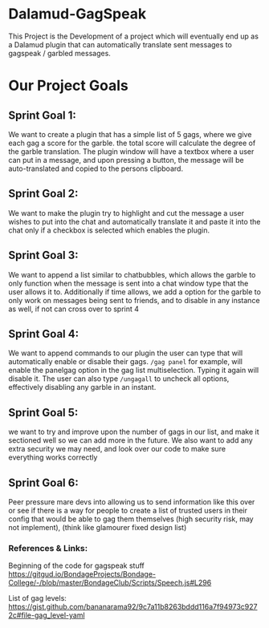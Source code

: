 # Dalamud-GagSpeak
This Project is the Development of a project which will eventually end up as a Dalamud plugin that can automatically translate sent messages to gagspeak / garbled messages.

# Our Project Goals
## Sprint Goal 1:
We want to create a plugin that has a simple list of 5 gags, where we give each gag a score for the garble. the total score will calculate the degree of the garble translation. The plugin window will have a textbox where a user can put in a message, and upon pressing a button, the message will be auto-translated and copied to the persons clipboard.
## Sprint Goal 2:
We want to make the plugin try to highlight and cut the message a user wishes to put into the chat and automatically translate it and paste it into the chat only if a checkbox is selected which enables the plugin.
## Sprint Goal 3:
We want to append a list similar to chatbubbles, which allows the garble to only function when the message is sent into a chat window type that the user allows it to.
Additionally if time allows, we add a option for the garble to only work on messages being sent to friends, and to disable in any instance as well, if not can cross over to sprint 4
## Sprint Goal 4:
We want to  append commands to our plugin the user can type that will automatically enable or disable their gags.
`/gag panel` for example, will enable the panelgag option in the gag list multiselection. Typing it again will disable it.
The user can also type `/ungagall` to uncheck all options, effectively disabling any garble in an instant.
## Sprint Goal 5: 
we want to try and improve upon the number of gags in our list, and make it sectioned well so we can add more in the future. We also want to add any extra security we may need, and look over our code to make sure everything works correctly
## Sprint Goal 6:
Peer pressure mare devs into allowing us to send information like this over or see if there is a way for people to create a list of trusted users in their config that would be able to gag them themselves (high security risk, may not implement), (think like glamourer fixed design list)

### References & Links:
Beginning of the code for gagspeak stuff
https://gitgud.io/BondageProjects/Bondage-College/-/blob/master/BondageClub/Scripts/Speech.js#L296

List of gag levels:
https://gist.github.com/bananarama92/9c7a11b8263bddd116a7f94973c9272c#file-gag_level-yaml

